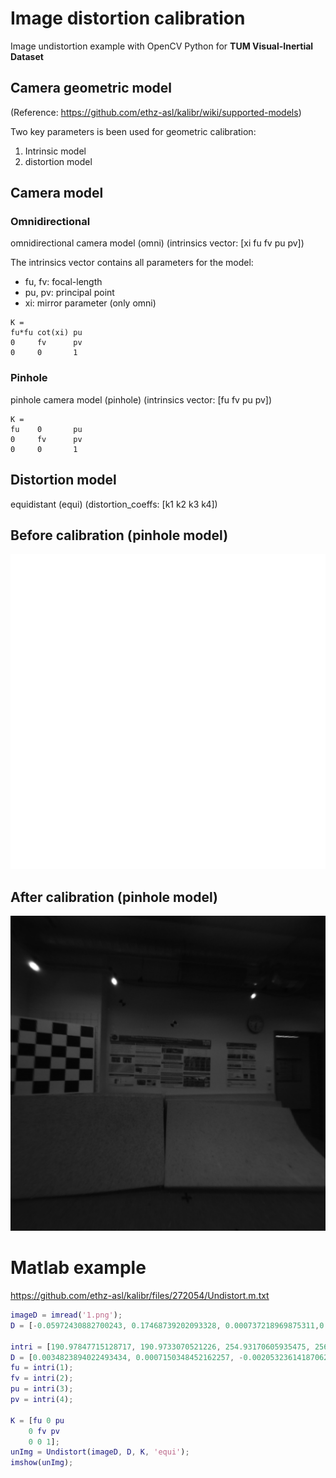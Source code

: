 # Image distortion calibration

Image undistortion example with OpenCV Python for **TUM Visual-Inertial Dataset**

## Camera geometric model
(Reference: https://github.com/ethz-asl/kalibr/wiki/supported-models)

Two key parameters is been used for geometric calibration:
1. Intrinsic model
2. distortion model

## Camera model

### Omnidirectional
omnidirectional camera model (omni) 
(intrinsics vector: [xi fu fv pu pv])

The intrinsics vector contains all parameters for the model:
  * fu, fv: focal-length
  * pu, pv: principal point
  * xi: mirror parameter (only omni)
```
K = 
fu*fu cot(xi) pu
0     fv      pv
0     0       1
```
### Pinhole
pinhole camera model (pinhole) 
(intrinsics vector: [fu fv pu pv])
```
K = 
fu    0       pu
0     fv      pv
0     0       1
```


## Distortion model

equidistant (equi)
(distortion_coeffs: [k1 k2 k3 k4])

## Before calibration (pinhole model)
![](./1.png)

## After calibration (pinhole model)
![](./out.png)



# Matlab example
https://github.com/ethz-asl/kalibr/files/272054/Undistort.m.txt
```matlab
imageD = imread('1.png');
D = [-0.05972430882700243, 0.17468739202093328, 0.000737218969875311,0.000574074894976456];

intri = [190.97847715128717, 190.9733070521226, 254.93170605935475, 256.8974428996504];
D = [0.0034823894022493434, 0.0007150348452162257, -0.0020532361418706202, 0.00020293673591811182];
fu = intri(1);
fv = intri(2);
pu = intri(3);
pv = intri(4);

K = [fu 0 pu
    0 fv pv
    0 0 1];
unImg = Undistort(imageD, D, K, 'equi');
imshow(unImg);
```
